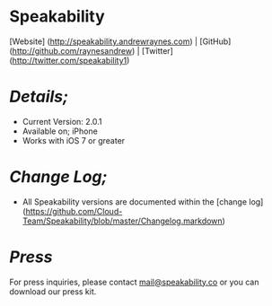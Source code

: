 Speakability
============

[Website] (http://speakability.andrewraynes.com) | [GitHub] (http://github.com/raynesandrew) | [Twitter] (http://twitter.com/speakability1)

***Details;***
====================================
* Current Version: 2.0.1
* Available on; iPhone
* Works with iOS 7 or greater

***Change Log;***
====================================
* All Speakability versions are documented within the [change log] (https://github.com/Cloud-Team/Speakability/blob/master/Changelog.markdown)

***Press***
====================================
For press inquiries, please contact mail@speakability.co or you can download our press kit.
